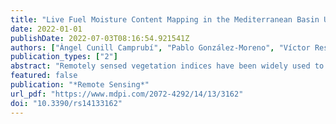 ```yaml
---
title: "Live Fuel Moisture Content Mapping in the Mediterranean Basin Using Random Forests and Combining MODIS Spectral and Thermal Data"
date: 2022-01-01
publishDate: 2022-07-03T08:16:54.921541Z
authors: ["Àngel Cunill Camprubí", "Pablo González-Moreno", "Víctor Resco de Dios"]
publication_types: ["2"]
abstract: "Remotely sensed vegetation indices have been widely used to estimate live fuel moisture content (LFMC). However, marked differences in vegetation structure affect the relationship between field-measured LFMC and reflectance, which limits spatial extrapolation of these indices. To overcome this limitation, we explored the potential of random forests (RF) to estimate LFMC at the subcontinental scale in the Mediterranean basin wildland. We built RF models (LFMCRF) using a combination of MODIS spectral bands, vegetation indices, surface temperature, and the day of year as predictors. We used the Globe-LFMC and the Catalan LFMC monitoring program databases as ground-truth samples (10,374 samples). LFMCRF was calibrated with samples collected between 2000 and 2014 and validated with samples from 2015 to 2019, with overall root mean square errors (RMSE) of 19.9% and 16.4%, respectively, which were lower than current approaches based on radiative transfer models (RMSE ~74&ndash;78%). We used our approach to generate a public database with weekly LFMC maps across the Mediterranean basin."
featured: false
publication: "*Remote Sensing*"
url_pdf: "https://www.mdpi.com/2072-4292/14/13/3162"
doi: "10.3390/rs14133162"
---
```



